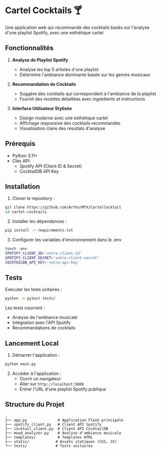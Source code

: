 # Cartel Cocktails 🍸

Une application web qui recommande des cocktails basés sur l'analyse d'une playlist Spotify, avec une esthétique cartel.

## Fonctionnalités

1. **Analyse de Playlist Spotify**
   - Analyse les top 5 artistes d'une playlist
   - Détermine l'ambiance dominante basée sur les genres musicaux

2. **Recommandation de Cocktails**
   - Suggère des cocktails qui correspondent à l'ambiance de la playlist
   - Fournit des recettes détaillées avec ingrédients et instructions

3. **Interface Utilisateur Stylisée**
   - Design moderne avec une esthétique cartel
   - Affichage responsive des cocktails recommandés
   - Visualisation claire des résultats d'analyse

## Prérequis

- Python 3.11+
- Clés API:
  - Spotify API (Client ID & Secret)
  - CocktailDB API Key

## Installation

1. Cloner le repository :
```bash
git clone https://github.com/ArthurMTX/CartelCocktail
cd cartel-cocktails
```

2. Installer les dépendances :
```bash
pip install -r requirements.txt
```

3. Configurer les variables d'environnement dans le .env
```bash
touch .env
SPOTIFY_CLIENT_ID='votre-client-id'
SPOTIFY_CLIENT_SECRET='votre-client-secret'
COCKTAILDB_API_KEY='votre-api-key'
```

## Tests

Exécuter les tests unitaires :
```bash
python -m pytest tests/
```

Les tests couvrent :
- Analyse de l'ambiance musicale
- Intégration avec l'API Spotify
- Recommandations de cocktails

## Lancement Local

1. Démarrer l'application :
```bash
python main.py
```

2. Accéder à l'application :
   - Ouvrir un navigateur
   - Aller sur `http://localhost:5000`
   - Entrer l'URL d'une playlist Spotify publique

## Structure du Projet

```
.
├── app.py              # Application Flask principale
├── spotify_client.py   # Client API Spotify
├── cocktail_client.py  # Client API CocktailDB
├── mood_analyzer.py    # Analyse d'ambiance musicale
├── templates/          # Templates HTML
├── static/            # Assets statiques (CSS, JS)
└── tests/             # Tests unitaires
```
